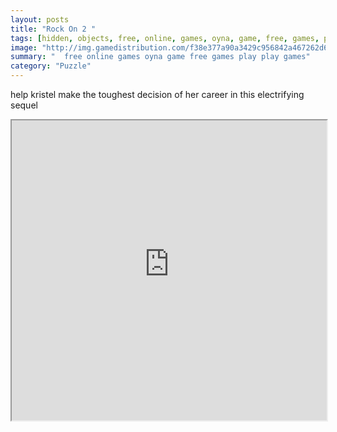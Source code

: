 ```yaml
---
layout: posts
title: "Rock On 2 "
tags: [hidden, objects, free, online, games, oyna, game, free, games, play, play, games]
image: "http://img.gamedistribution.com/f38e377a90a3429c956842a467262d6b.jpg"
summary: "  free online games oyna game free games play play games"
category: "Puzzle"
---
```


help kristel make the toughest decision of her career in this electrifying sequel

<iframe width="100%" height="480px;" src="http://flash.gamedistribution.com?game=f38e377a90a3429c956842a467262d6b"></iframe>